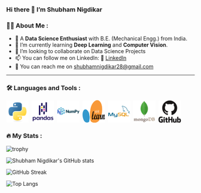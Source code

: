 ### Hi there 👋 I’m Shubham Nigdikar
 

### :man_technologist: About Me :
 
- 👀 A **Data Science Enthusiast** with B.E. (Mechanical Engg.) from India.
- 🌱 I’m currently learning **Deep Learning** and **Computer Vision**.
- 💞️ I’m looking to collaborate on Data Science Projects
- 📫 You can follow me on LinkedIn: :office: [LinkedIn](www.linkedin.com/in/shubham-nigdikar-586783147)
- 💬 You can reach me on shubhamnigdikar28@gmail.com

---




### :hammer_and_wrench: Languages and Tools :

<div>
  <a href="https://www.python.org/" target="_blank"><img src="https://github.com/devicons/devicon/blob/master/icons/python/python-original.svg" title="Python" alt="Python" width="60" height="60"/></a>&nbsp;
  <a href="https://pandas.pydata.org/" target="_blank"><img src="https://github.com/devicons/devicon/blob/master/icons/pandas/pandas-original-wordmark.svg" title="Pandas" alt="Pandas" width="60" height="60"/></a>&nbsp;
  <a href="https://numpy.org/" target="_blank"><img src="https://github.com/devicons/devicon/blob/master/icons/numpy/numpy-original-wordmark.svg" title="Numpy" alt="Numpy" width="60" height="60"/></a>&nbsp;
  <a href="https://scikit-learn.org/stable/" target="_blank"><img src="https://github.com/scikit-learn/scikit-learn/blob/main/doc/logos/1280px-scikit-learn-logo.png" title="Sklearn" alt="Sklearn" width="60" height="60"/></a>&nbsp;
  <a href="https://www.mysql.com/" target="_blank"><img src="https://github.com/devicons/devicon/blob/master/icons/mysql/mysql-original-wordmark.svg" title="MySQL"  alt="MySQL" width="60" height="60"/></a>&nbsp;
  <a href="https://www.mongodb.com/" target="_blank"><img src="https://github.com/devicons/devicon/blob/master/icons/mongodb/mongodb-original-wordmark.svg" title="MongoDB" alt="MongoDB" width="60" height="60"/></a>&nbsp;
  <a href="https://github.com/" target="_blank"><img src="https://github.com/devicons/devicon/blob/master/icons/github/github-original-wordmark.svg" title="GitHub" alt="GitHub" width="60" height="60"/></a>&nbsp;
</div>


### :fire: My Stats :

![trophy](https://github-profile-trophy.vercel.app/?username=Shubh2862&theme=onedark)

![Shubham Nigdikar's GitHub stats](https://github-readme-stats.vercel.app/api?username=Shubh2862&show_icons=true&theme=radical)

![GitHub Streak](http://github-readme-streak-stats.herokuapp.com?user=Shubh2862&theme=dark&background=000000)

![Top Langs](https://github-readme-stats.vercel.app/api/top-langs/?username=Shubh2862&layout=compact&theme=vision-friendly-dark)





